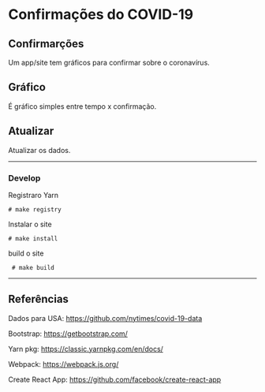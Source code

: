 # Confirmações do COVID-19

## Confirmarções

Um app/site tem gráficos para confirmar sobre o coronavírus.

## Gráfico

É gráfico simples entre tempo x confirmação.

## Atualizar

Atualizar os dados.

--------------

### Develop

Registraro Yarn

``` # make registry ```

Instalar o site

``` # make install ```

build o site

``` # make build```

--------------


## Referências

Dados para USA: https://github.com/nytimes/covid-19-data

Bootstrap: https://getbootstrap.com/

Yarn pkg: https://classic.yarnpkg.com/en/docs/

Webpack: https://webpack.js.org/

Create React App: https://github.com/facebook/create-react-app
